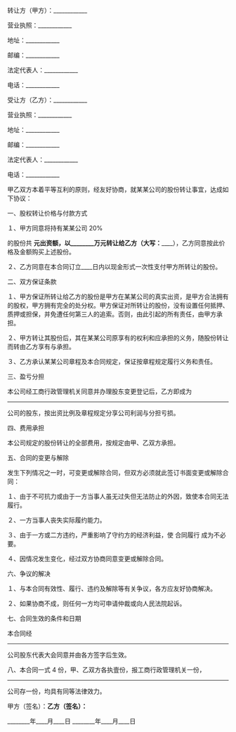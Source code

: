 
 





转让方（甲方）：____________




营业执照：____________




地址：____________




邮编：____________




法定代表人：____________




电话：____________




受让方（乙方）：____________




营业执照：____________




地址：____________




邮编：____________




法定代表人：____________




电话：____________




甲乙双方本着平等互利的原则，经友好协商，就某某公司的股份转让事宜，达成如下协议：




一、股权转让价格与付款方式




１、甲方同意将持有某某公司
20%

的股份共
________元出资额，以________万元转让给乙方（大写：____________），乙方同意按此价格及金额购买上述股份。




２、乙方同意在本合同订立____日内以现金形式一次性支付甲方所转让的股份。




二、双方保证条款




１、甲方保证所转让给乙方的股份是甲方在某某公司的真实出资，是甲方合法拥有的股权，甲方拥有完全的处分权。甲方保证对所转让的股份，没有设置任何抵押、质押或担保，并免遭任何第三人的追索。否则，由此引起的所有责任，由甲方承担。




２、甲方转让其股份后，其在某某公司原享有的权利和应承担的义务，随股份转让而转由乙方享有与承担。




３、乙方承认某某公司章程及本合同规定，保证按章程规定履行义务和责任。




三、盈亏分担




本公司经工商行政管理机关同意并办理股东变更登记后，乙方即成为
____________
公司的股东，按出资比例及章程规定分享公司利润与分担亏损。




四、费用承担




本公司规定的股份转让的全部费用，按规定由甲、乙双方承担。




五、合同的变更与解除




发生下列情况之一时，可变更或解除合同，但双方必须就此签订书面变更或解除合同：




１、由于不可抗力或由于一方当事人虽无过失但无法防止的外因，致使本合同无法履行。




２、一方当事人丧失实际履约能力。




３、由于一方或二方违约，严重影响了守约方的经济利益，使
合同履行
成为不必要。




４、因情况发生变化，经过双方协商同意变更或解除合同。




六、争议的解决




１、与本合同有效性、履行、违约及解除等有关争议，各方应友好协商解决。




２、如果协商不成，则任何一方均可申请仲裁或向人民法院起诉。




七、合同生效的条件和日期




本合同经
____________
公司股东代表大会同意并由各方签字后生效。




八、本合同一式
4
份，甲、乙双方各执壹份，报工商行政管理机关一份，
____________
公司存一份，均具有同等法律效力。




甲方（签名）：____________乙方（签名）：____________




________年____月____日    ________年____月____日

 


 

 
 
 
 
 
  


  
 

  


  


  
 
 
 
 

